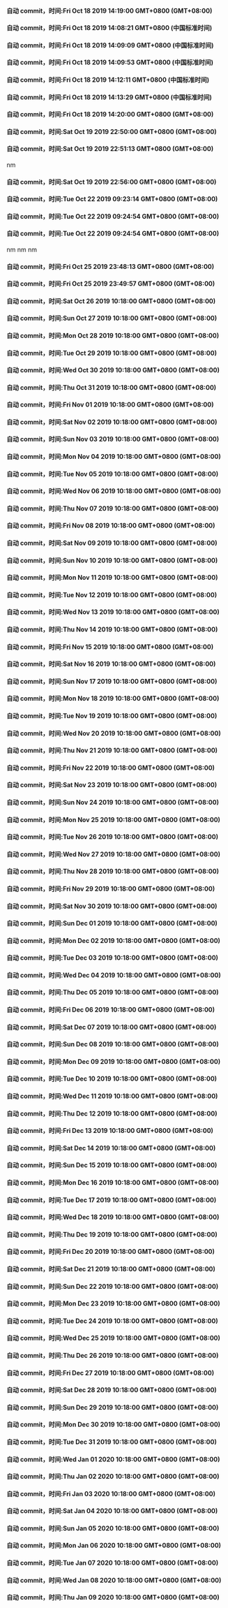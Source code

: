 #### 自动 commit，时间:Fri Oct 18 2019 14:19:00 GMT+0800 (GMT+08:00)
#### 自动 commit，时间:Fri Oct 18 2019 14:08:21 GMT+0800 (中国标准时间)
#### 自动 commit，时间:Fri Oct 18 2019 14:09:09 GMT+0800 (中国标准时间)
#### 自动 commit，时间:Fri Oct 18 2019 14:09:53 GMT+0800 (中国标准时间)
#### 自动 commit，时间:Fri Oct 18 2019 14:12:11 GMT+0800 (中国标准时间)
#### 自动 commit，时间:Fri Oct 18 2019 14:13:29 GMT+0800 (中国标准时间)
#### 自动 commit，时间:Fri Oct 18 2019 14:20:00 GMT+0800 (GMT+08:00)
#### 自动 commit，时间:Sat Oct 19 2019 22:50:00 GMT+0800 (GMT+08:00)
#### 自动 commit，时间:Sat Oct 19 2019 22:51:13 GMT+0800 (GMT+08:00)
nm
#### 自动 commit，时间:Sat Oct 19 2019 22:56:00 GMT+0800 (GMT+08:00)
#### 自动 commit，时间:Tue Oct 22 2019 09:23:14 GMT+0800 (GMT+08:00)
#### 自动 commit，时间:Tue Oct 22 2019 09:24:54 GMT+0800 (GMT+08:00)
#### 自动 commit，时间:Tue Oct 22 2019 09:24:54 GMT+0800 (GMT+08:00)
nm
nm
nm
#### 自动 commit，时间:Fri Oct 25 2019 23:48:13 GMT+0800 (GMT+08:00)
#### 自动 commit，时间:Fri Oct 25 2019 23:49:57 GMT+0800 (GMT+08:00)
#### 自动 commit，时间:Sat Oct 26 2019 10:18:00 GMT+0800 (GMT+08:00)
#### 自动 commit，时间:Sun Oct 27 2019 10:18:00 GMT+0800 (GMT+08:00)
#### 自动 commit，时间:Mon Oct 28 2019 10:18:00 GMT+0800 (GMT+08:00)
#### 自动 commit，时间:Tue Oct 29 2019 10:18:00 GMT+0800 (GMT+08:00)
#### 自动 commit，时间:Wed Oct 30 2019 10:18:00 GMT+0800 (GMT+08:00)
#### 自动 commit，时间:Thu Oct 31 2019 10:18:00 GMT+0800 (GMT+08:00)
#### 自动 commit，时间:Fri Nov 01 2019 10:18:00 GMT+0800 (GMT+08:00)
#### 自动 commit，时间:Sat Nov 02 2019 10:18:00 GMT+0800 (GMT+08:00)
#### 自动 commit，时间:Sun Nov 03 2019 10:18:00 GMT+0800 (GMT+08:00)
#### 自动 commit，时间:Mon Nov 04 2019 10:18:00 GMT+0800 (GMT+08:00)
#### 自动 commit，时间:Tue Nov 05 2019 10:18:00 GMT+0800 (GMT+08:00)
#### 自动 commit，时间:Wed Nov 06 2019 10:18:00 GMT+0800 (GMT+08:00)
#### 自动 commit，时间:Thu Nov 07 2019 10:18:00 GMT+0800 (GMT+08:00)
#### 自动 commit，时间:Fri Nov 08 2019 10:18:00 GMT+0800 (GMT+08:00)
#### 自动 commit，时间:Sat Nov 09 2019 10:18:00 GMT+0800 (GMT+08:00)
#### 自动 commit，时间:Sun Nov 10 2019 10:18:00 GMT+0800 (GMT+08:00)
#### 自动 commit，时间:Mon Nov 11 2019 10:18:00 GMT+0800 (GMT+08:00)
#### 自动 commit，时间:Tue Nov 12 2019 10:18:00 GMT+0800 (GMT+08:00)
#### 自动 commit，时间:Wed Nov 13 2019 10:18:00 GMT+0800 (GMT+08:00)
#### 自动 commit，时间:Thu Nov 14 2019 10:18:00 GMT+0800 (GMT+08:00)
#### 自动 commit，时间:Fri Nov 15 2019 10:18:00 GMT+0800 (GMT+08:00)
#### 自动 commit，时间:Sat Nov 16 2019 10:18:00 GMT+0800 (GMT+08:00)
#### 自动 commit，时间:Sun Nov 17 2019 10:18:00 GMT+0800 (GMT+08:00)
#### 自动 commit，时间:Mon Nov 18 2019 10:18:00 GMT+0800 (GMT+08:00)
#### 自动 commit，时间:Tue Nov 19 2019 10:18:00 GMT+0800 (GMT+08:00)
#### 自动 commit，时间:Wed Nov 20 2019 10:18:00 GMT+0800 (GMT+08:00)
#### 自动 commit，时间:Thu Nov 21 2019 10:18:00 GMT+0800 (GMT+08:00)
#### 自动 commit，时间:Fri Nov 22 2019 10:18:00 GMT+0800 (GMT+08:00)
#### 自动 commit，时间:Sat Nov 23 2019 10:18:00 GMT+0800 (GMT+08:00)
#### 自动 commit，时间:Sun Nov 24 2019 10:18:00 GMT+0800 (GMT+08:00)
#### 自动 commit，时间:Mon Nov 25 2019 10:18:00 GMT+0800 (GMT+08:00)
#### 自动 commit，时间:Tue Nov 26 2019 10:18:00 GMT+0800 (GMT+08:00)
#### 自动 commit，时间:Wed Nov 27 2019 10:18:00 GMT+0800 (GMT+08:00)
#### 自动 commit，时间:Thu Nov 28 2019 10:18:00 GMT+0800 (GMT+08:00)
#### 自动 commit，时间:Fri Nov 29 2019 10:18:00 GMT+0800 (GMT+08:00)
#### 自动 commit，时间:Sat Nov 30 2019 10:18:00 GMT+0800 (GMT+08:00)
#### 自动 commit，时间:Sun Dec 01 2019 10:18:00 GMT+0800 (GMT+08:00)
#### 自动 commit，时间:Mon Dec 02 2019 10:18:00 GMT+0800 (GMT+08:00)
#### 自动 commit，时间:Tue Dec 03 2019 10:18:00 GMT+0800 (GMT+08:00)
#### 自动 commit，时间:Wed Dec 04 2019 10:18:00 GMT+0800 (GMT+08:00)
#### 自动 commit，时间:Thu Dec 05 2019 10:18:00 GMT+0800 (GMT+08:00)
#### 自动 commit，时间:Fri Dec 06 2019 10:18:00 GMT+0800 (GMT+08:00)
#### 自动 commit，时间:Sat Dec 07 2019 10:18:00 GMT+0800 (GMT+08:00)
#### 自动 commit，时间:Sun Dec 08 2019 10:18:00 GMT+0800 (GMT+08:00)
#### 自动 commit，时间:Mon Dec 09 2019 10:18:00 GMT+0800 (GMT+08:00)
#### 自动 commit，时间:Tue Dec 10 2019 10:18:00 GMT+0800 (GMT+08:00)
#### 自动 commit，时间:Wed Dec 11 2019 10:18:00 GMT+0800 (GMT+08:00)
#### 自动 commit，时间:Thu Dec 12 2019 10:18:00 GMT+0800 (GMT+08:00)
#### 自动 commit，时间:Fri Dec 13 2019 10:18:00 GMT+0800 (GMT+08:00)
#### 自动 commit，时间:Sat Dec 14 2019 10:18:00 GMT+0800 (GMT+08:00)
#### 自动 commit，时间:Sun Dec 15 2019 10:18:00 GMT+0800 (GMT+08:00)
#### 自动 commit，时间:Mon Dec 16 2019 10:18:00 GMT+0800 (GMT+08:00)
#### 自动 commit，时间:Tue Dec 17 2019 10:18:00 GMT+0800 (GMT+08:00)
#### 自动 commit，时间:Wed Dec 18 2019 10:18:00 GMT+0800 (GMT+08:00)
#### 自动 commit，时间:Thu Dec 19 2019 10:18:00 GMT+0800 (GMT+08:00)
#### 自动 commit，时间:Fri Dec 20 2019 10:18:00 GMT+0800 (GMT+08:00)
#### 自动 commit，时间:Sat Dec 21 2019 10:18:00 GMT+0800 (GMT+08:00)
#### 自动 commit，时间:Sun Dec 22 2019 10:18:00 GMT+0800 (GMT+08:00)
#### 自动 commit，时间:Mon Dec 23 2019 10:18:00 GMT+0800 (GMT+08:00)
#### 自动 commit，时间:Tue Dec 24 2019 10:18:00 GMT+0800 (GMT+08:00)
#### 自动 commit，时间:Wed Dec 25 2019 10:18:00 GMT+0800 (GMT+08:00)
#### 自动 commit，时间:Thu Dec 26 2019 10:18:00 GMT+0800 (GMT+08:00)
#### 自动 commit，时间:Fri Dec 27 2019 10:18:00 GMT+0800 (GMT+08:00)
#### 自动 commit，时间:Sat Dec 28 2019 10:18:00 GMT+0800 (GMT+08:00)
#### 自动 commit，时间:Sun Dec 29 2019 10:18:00 GMT+0800 (GMT+08:00)
#### 自动 commit，时间:Mon Dec 30 2019 10:18:00 GMT+0800 (GMT+08:00)
#### 自动 commit，时间:Tue Dec 31 2019 10:18:00 GMT+0800 (GMT+08:00)
#### 自动 commit，时间:Wed Jan 01 2020 10:18:00 GMT+0800 (GMT+08:00)
#### 自动 commit，时间:Thu Jan 02 2020 10:18:00 GMT+0800 (GMT+08:00)
#### 自动 commit，时间:Fri Jan 03 2020 10:18:00 GMT+0800 (GMT+08:00)
#### 自动 commit，时间:Sat Jan 04 2020 10:18:00 GMT+0800 (GMT+08:00)
#### 自动 commit，时间:Sun Jan 05 2020 10:18:00 GMT+0800 (GMT+08:00)
#### 自动 commit，时间:Mon Jan 06 2020 10:18:00 GMT+0800 (GMT+08:00)
#### 自动 commit，时间:Tue Jan 07 2020 10:18:00 GMT+0800 (GMT+08:00)
#### 自动 commit，时间:Wed Jan 08 2020 10:18:00 GMT+0800 (GMT+08:00)
#### 自动 commit，时间:Thu Jan 09 2020 10:18:00 GMT+0800 (GMT+08:00)
